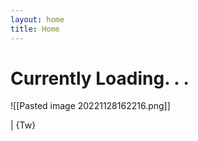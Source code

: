```yaml
---
layout: home
title: Home
---
```

# Currently Loading. . .

![[Pasted image 20221128162216.png]]

| {Tw}